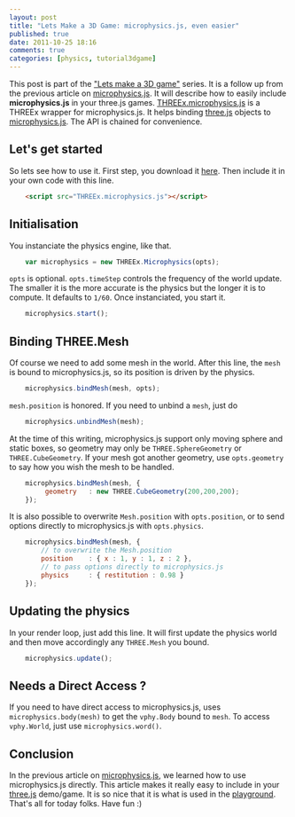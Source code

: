 ```yaml
---
layout: post
title: "Lets Make a 3D Game: microphysics.js, even easier"
published: true
date: 2011-10-25 18:16
comments: true
categories: [physics, tutorial3dgame]
---
```


This post is part of the ["Lets make a 3D game"](/blog/categories/tutorial3dgame/) series.
It is a follow up from the previous article on [microphysics.js](/blog/2011/10/17/lets-make-a-3d-game-microphysics-js/).
It will describe how to easily include **microphysics.js** in your three.js games.
[THREEx.microphysics.js](https://raw.github.com/jeromeetienne/microphysics.js/master/THREEx.microphysics.js) is a THREEx wrapper for microphysics.js.
It helps binding [three.js](https://github.com/mrdoob/three.js/) objects to [microphysics.js](/blog/2011/10/17/lets-make-a-3d-game-microphysics-js/).
The API is chained for convenience.

## Let's get started

So lets see how to use it.
First step, you download it
[here](https://raw.github.com/jeromeetienne/microphysics.js/master/THREEx.microphysics.js).
Then include it in your own code with this line.

```html
    <script src="THREEx.microphysics.js"></script>
```

<!-- more -->

## Initialisation

You instanciate the physics engine, like that.

```javascript
    var microphysics = new THREEx.Microphysics(opts);
```

```opts``` is optional.
```opts.timeStep``` controls the frequency of the world update.
The smaller it is the more accurate is the physics but the longer it is to compute.
It defaults to ```1/60```. Once instanciated, you start it.

```javascript
    microphysics.start();
```

## Binding THREE.Mesh

Of course we need to add some mesh in the world. After this line, the ```mesh```
is bound to microphysics.js, so its position is driven by the physics. 

```javascript
    microphysics.bindMesh(mesh, opts);
```

```mesh.position``` is honored.
If you need to unbind a ```mesh```, just do

```javascript
    microphysics.unbindMesh(mesh);
```

At the time of this writing, microphysics.js support only moving sphere and static
boxes, so geometry may only be ```THREE.SphereGeometry``` or ```THREE.CubeGeometry```.
If your mesh got another geometry, use ```opts.geometry``` to say how you wish the mesh
to be handled.

```javascript
    microphysics.bindMesh(mesh, {
         geometry	: new THREE.CubeGeometry(200,200,200);
    });
```

It is also possible to overwrite ```Mesh.position``` with ```opts.position```, or
to send options directly to microphysics.js with ```opts.physics```.

```javascript
    microphysics.bindMesh(mesh, {
        // to overwrite the Mesh.position
        position	: { x : 1, y : 1, z : 2 },
        // to pass options directly to microphysics.js
        physics		: { restitution	: 0.98 }
    });
```

## Updating the physics

In your render loop, just add this line. It will first update the physics world and
then move accordingly any ```THREE.Mesh``` you bound.

```javascript
    microphysics.update();	
```

## Needs a Direct Access ?

If you need to have direct access to microphysics.js, uses
```microphysics.body(mesh)``` to get the ```vphy.Body``` bound to ```mesh```.
To access ```vphy.World```, just use ```microphysics.word()```.

## Conclusion

In the previous article on [microphysics.js](/blog/2011/10/17/lets-make-a-3d-game-microphysics-js/),
we learned how to use microphysics.js directly. This article makes it really easy to include
in your [three.js](https://github.com/mrdoob/three.js/) demo/game.
It is so nice that it is what is used in the
[playground](http://jeromeetienne.github.com/microphysics.js/playground/).
That's all for today folks. Have fun :)

